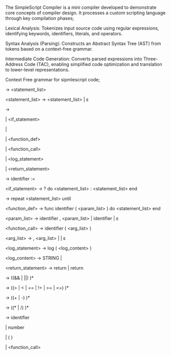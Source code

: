 The SimpleScript Compiler is a mini compiler developed to demonstrate core concepts of compiler design. It processes a custom scripting language through key compilation phases;

Lexical Analysis: Tokenizes input source code using regular expressions, identifying keywords, identifiers, literals, and operators.

Syntax Analysis (Parsing): Constructs an Abstract Syntax Tree (AST) from tokens based on a context-free grammar.

Intermediate Code Generation: Converts parsed expressions into Three-Address Code (TAC), enabling simplified code optimization and translation to lower-level representations.

Context Free grammar for sipmlescript code;

<program> → <statement_list>

<statement_list> → <statement> <statement_list> | ε

<statement> → <assignment>

 | <if_statement>
 
 | <loop>
 
 | <function_def>
 
 | <function_call>
 
 | <log_statement>
 
 | <return_statement>
 
<assignment> → identifier := <expression>

<if_statement> → ? <expression> do <statement_list> : <statement_list> end

<loop> → repeat <statement_list> until <expression>

<function_def> → func identifier ( <param_list> ) do <statement_list> end

<param_list> → identifier , <param_list> | identifier | ε

<function_call> → identifier ( <arg_list> )

<arg_list> → <expression> , <arg_list> | <expression> | ε

<log_statement> → log ( <log_content> )

<log_content> → STRING | <expression>

<return_statement> → return <expression> | return

<expression> → <comparison> ((&& | ||) <comparison>)*

<comparison> → <term> ((> | < | == | != | >= | <=) <term>)*

<term> → <factor> ((+ | -) <factor>)*

<factor> → <primary> ((* | /) <primary>)*

<primary> → identifier

 | number
 
 | ( <expression> )
 
 | <function_call>

